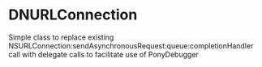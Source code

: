 DNURLConnection
===============

Simple class to replace existing NSURLConnection:sendAsynchronousRequest:queue:completionHandler call with delegate calls to facilitate use of PonyDebugger
